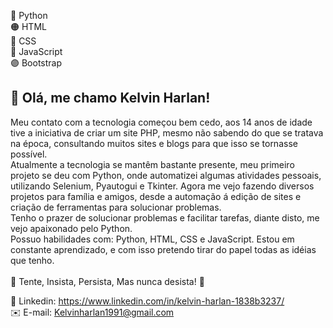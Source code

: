 <!--- 👋 Hi, I’m @KelvinHarlan
- 👀 I’m interested in ...
- 🌱 I’m currently learning ...
- 💞️ I’m looking to collaborate on ...
- 📫 How to reach me ...
--->
🐍 Python <br>
🟠 HTML <br>
🔵 CSS <br>
📒 JavaScript <br>
🟣 Bootstrap

<!---
KelvinHarlan/KelvinHarlan is a ✨ special ✨ repository because its `README.md` (this file) appears on your GitHub profile.
You can click the Preview link to take a look at your changes.
--->
<h2>👋 Olá, me chamo Kelvin Harlan!</h2>

<p>Meu contato com a tecnologia começou bem cedo, aos 14 anos de idade tive a iniciativa de criar um site PHP, mesmo não sabendo do que se tratava na época, consultando muitos sites e blogs para que isso se tornasse possível.<br>
Atualmente a tecnologia se mantêm bastante presente, meu primeiro projeto se deu com Python, onde automatizei algumas atividades pessoais, utilizando Selenium, Pyautogui e Tkinter. Agora me vejo fazendo diversos projetos para família e amigos, desde a automação á edição de sites e criação de ferramentas para solucionar problemas.<br>
Tenho o prazer de solucionar problemas e facilitar tarefas, diante disto, me vejo apaixonado pelo Python.<br>
Possuo habilidades com: Python, HTML, CSS e JavaScript. Estou em constante aprendizado, e com isso pretendo tirar do papel todas as idéias que tenho.<br>
<br>
📌 Tente, Insista, Persista, Mas nunca desista! 📌 </p>

🔵 Linkedin: https://www.linkedin.com/in/kelvin-harlan-1838b3237/ <br>
✉️ E-mail: Kelvinharlan1991@gmail.com
